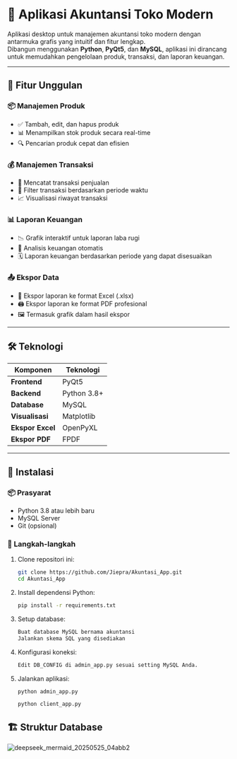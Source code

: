 # 🏪 Aplikasi Akuntansi Toko Modern

Aplikasi desktop untuk manajemen akuntansi toko modern dengan antarmuka grafis yang intuitif dan fitur lengkap.  
Dibangun menggunakan **Python**, **PyQt5**, dan **MySQL**, aplikasi ini dirancang untuk memudahkan pengelolaan produk, transaksi, dan laporan keuangan.

---

## 🌟 Fitur Unggulan

### 📦 Manajemen Produk
- ✅ Tambah, edit, dan hapus produk
- 📊 Menampilkan stok produk secara real-time
- 🔍 Pencarian produk cepat dan efisien

### 💰 Manajemen Transaksi
- 🧾 Mencatat transaksi penjualan
- 📅 Filter transaksi berdasarkan periode waktu
- 📈 Visualisasi riwayat transaksi

### 📊 Laporan Keuangan
- 📉 Grafik interaktif untuk laporan laba rugi
- 🔢 Analisis keuangan otomatis
- 🗓️ Laporan keuangan berdasarkan periode yang dapat disesuaikan

### 📤 Ekspor Data
- 📄 Ekspor laporan ke format Excel (.xlsx)
- 🖨️ Ekspor laporan ke format PDF profesional
- 🖼️ Termasuk grafik dalam hasil ekspor

---

## 🛠️ Teknologi

| Komponen       | Teknologi     |
|----------------|----------------|
| **Frontend**   | PyQt5          |
| **Backend**    | Python 3.8+    |
| **Database**   | MySQL          |
| **Visualisasi**| Matplotlib     |
| **Ekspor Excel**| OpenPyXL      |
| **Ekspor PDF** | FPDF           |

---

## 🚀 Instalasi

### 📦 Prasyarat
- Python 3.8 atau lebih baru
- MySQL Server
- Git (opsional)

### 🔧 Langkah-langkah
1. Clone repositori ini:
   ```bash
   git clone https://github.com/Jiepra/Akuntasi_App.git
   cd Akuntasi_App
2. Install dependensi Python:
   ```bash
   pip install -r requirements.txt
3. Setup database:
   ```bash
   Buat database MySQL bernama akuntansi
   Jalankan skema SQL yang disediakan
4. Konfigurasi koneksi:
   ```bash
   Edit DB_CONFIG di admin_app.py sesuai setting MySQL Anda.
6. Jalankan aplikasi:
   ```bash
   python admin_app.py

   python client_app.py


## 🏗️ Struktur Database
![deepseek_mermaid_20250525_04abb2](https://github.com/user-attachments/assets/38afb9da-bcb6-4d80-88b4-dee4968b22e7)
